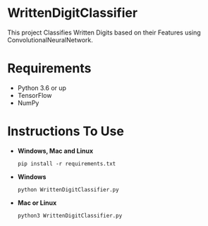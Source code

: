 # WrittenDigitClassifier
This project Classifies Written Digits based on their Features using ConvolutionalNeuralNetwork.

# Requirements
 - Python 3.6 or up
 - TensorFlow
 - NumPy
 
 # Instructions To Use
 - **Windows, Mac and Linux**
   ``` 
   pip install -r requirements.txt
   ```
 - **Windows**
   ```
   python WrittenDigitClassifier.py
   ```
 - **Mac or Linux**
   ```
   python3 WrittenDigitClassifier.py
   ```
